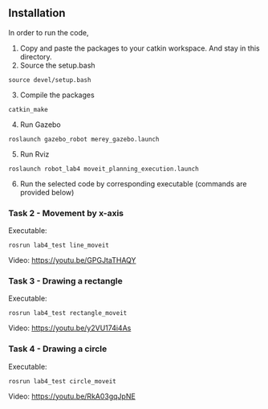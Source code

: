 ## Installation
In order to run the code, 
1) Copy and paste the packages to your catkin workspace. And stay in this directory.
2) Source the setup.bash
```
source devel/setup.bash
```
3) Compile the packages
```
catkin_make
```
4) Run Gazebo
```
roslaunch gazebo_robot merey_gazebo.launch
```
5) Run Rviz
```
roslaunch robot_lab4 moveit_planning_execution.launch
```
6) Run the selected code by corresponding executable (commands are provided below) 

### Task 2 - Movement by x-axis
Executable:
```
rosrun lab4_test line_moveit
```
Video: https://youtu.be/GPGJtaTHAQY

### Task 3 - Drawing a rectangle
Executable:
```
rosrun lab4_test rectangle_moveit
```
Video: https://youtu.be/y2VU174i4As

### Task 4 - Drawing a circle
Executable:
```
rosrun lab4_test circle_moveit
```
Video: https://youtu.be/RkA03gqJpNE
